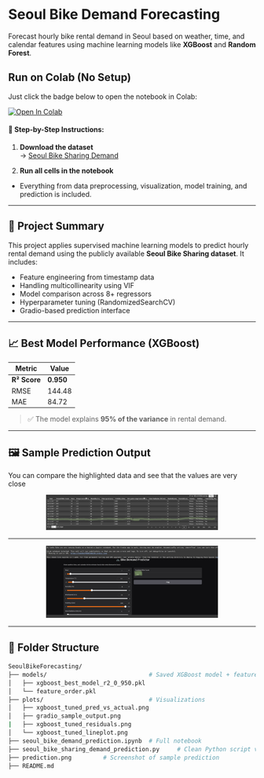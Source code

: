# Seoul Bike Demand Forecasting

Forecast hourly bike rental demand in Seoul based on weather, time, and calendar features using machine learning models like **XGBoost** and **Random Forest**.

## Run on Colab (No Setup)

Just click the badge below to open the notebook in Colab:

[![Open In Colab](https://colab.research.google.com/assets/colab-badge.svg)](https://colab.research.google.com/github/iam-vsr/seoul_bike_prediction/blob/main/seoul_bike_demand_prediction.ipynb)

#### 🔽 Step-by-Step Instructions:

1. **Download the dataset**  
   → [Seoul Bike Sharing Demand](https://github.com/iam-vsr/seoul_bike_prediction/blob/main/SeoulBikeData.csv)

2.  **Run all cells in the notebook**  
   - Everything from data preprocessing, visualization, model training, and prediction is included.

---

## 📌 Project Summary

This project applies supervised machine learning models to predict hourly rental demand using the publicly available **Seoul Bike Sharing dataset**. It includes:

- Feature engineering from timestamp data
- Handling multicollinearity using VIF
- Model comparison across 8+ regressors
- Hyperparameter tuning (RandomizedSearchCV)
- Gradio-based prediction interface

---

## 📈 Best Model Performance (XGBoost)

| Metric | Value |
|--------|--------|
| **R² Score** | **0.950** |
| RMSE | 144.48 |
| MAE  | 84.72 |

> ✅ The model explains **95% of the variance** in rental demand.

---

## 🖼️ Sample Prediction Output
You can compare the highlighted data and see that the values are very close
<p align="center">
  <img src="data.jpeg" width="350"/>
</p>

---

<p align="center">
  <img src="predictions.jpeg" width="350"/>
</p>

---

## 📁 Folder Structure

```bash
SeoulBikeForecasting/
├── models/                             # Saved XGBoost model + feature order
│   ├── xgboost_best_model_r2_0_950.pkl
│   └── feature_order.pkl
├── plots/                              # Visualizations
│   ├── xgboost_tuned_pred_vs_actual.png
│   ├── gradio_sample_output.png  
|   ├── xgboost_tuned_residuals.png
│   └── xgboost_tuned_lineplot.png   
├── seoul_bike_demand_prediction.ipynb  # Full notebook
├── seoul_bike_sharing_demand_prediction.py     # Clean Python script version
├── prediction.png         # Screenshot of sample prediction
├── README.md

